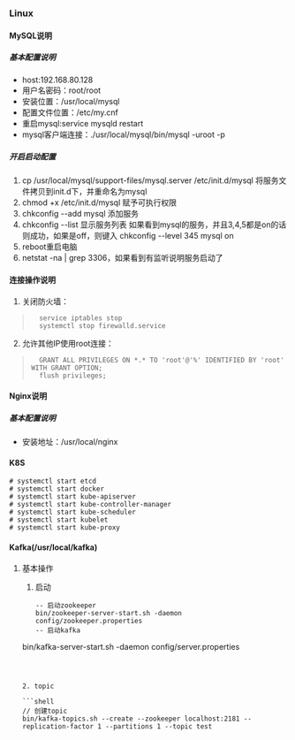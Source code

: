### Linux

#### MySQL说明

##### 基本配置说明
* host:192.168.80.128
* 用户名密码：root/root
* 安装位置：/usr/local/mysql
* 配置文件位置：/etc/my.cnf
* 重启mysql:service mysqld restart
* mysql客户端连接：./usr/local/mysql/bin/mysql -uroot -p
##### 开启启动配置
1. cp /usr/local/mysql/support-files/mysql.server /etc/init.d/mysql   将服务文件拷贝到init.d下，并重命名为mysql
2. chmod +x /etc/init.d/mysql    赋予可执行权限
3. chkconfig --add mysql        添加服务
4. chkconfig --list             显示服务列表
如果看到mysql的服务，并且3,4,5都是on的话则成功，如果是off，则键入
chkconfig --level 345 mysql on
5. reboot重启电脑
6. netstat -na | grep 3306，如果看到有监听说明服务启动了

#### 连接操作说明
1. 关闭防火墙：

>``` shell
>	service iptables stop
>	systemctl stop firewalld.service
>```

2. 允许其他IP使用root连接：

> ``` mysql
> 	GRANT ALL PRIVILEGES ON *.* TO 'root'@'%' IDENTIFIED BY 'root' WITH GRANT OPTION;
> 	flush privileges;
> ```

#### Nginx说明
##### 基本配置说明
* 安装地址：/usr/local/nginx

#### K8S

```shell
# systemctl start etcd
# systemctl start docker
# systemctl start kube-apiserver
# systemctl start kube-controller-manager
# systemctl start kube-scheduler
# systemctl start kubelet
# systemctl start kube-proxy
```

#### Kafka(/usr/local/kafka)
1. 基本操作

   1. 启动

      ```shell
      -- 启动zookeeper
      bin/zookeeper-server-start.sh -daemon config/zookeeper.properties
      -- 启动kafka
   bin/kafka-server-start.sh -daemon config/server.properties
      ```
   
      
   
   2. topic
   
      ```shell
      // 创建topic
      bin/kafka-topics.sh --create --zookeeper localhost:2181 --replication-factor 1 --partitions 1 --topic test
      ```
   
      


